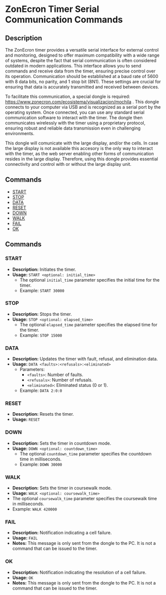 # ZonEcron Timer Serial Communication Commands

## Description

The ZonEcron timer provides a versatile serial interface for external control and monitoring, designed to offer maximum compatibility with a wide range of systems, despite the fact that serial communication is often considered outdated in modern applications. This interface allows you to send commands and receive data from the timer, ensuring precise control over its operation. Communication should be established at a baud rate of 5600 with 8 data bits, no parity, and 1 stop bit (8N1). These settings are crucial for ensuring that data is accurately transmitted and received between devices.

To facilitate this communication, a special dongle is required: https://www.zonecron.com/ecosistema/visualizacion/mochila . This dongle connects to your computer via USB and is recognized as a serial port by the operating system. Once connected, you can use any standard serial communication software to interact with the timer. The dongle then communicates wirelessly with the timer using a proprietary protocol, ensuring robust and reliable data transmission even in challenging environments.

This dongle will comunicate with the large display, and/or the cells. In case the large display is not available this accesory is the only way to interact with the timer, as the web server enabling other forms of communication resides in the large display. Therefore, using this dongle provides essential connectivity and control with or without the large display unit.

## Commands
- [START](#start)
- [STOP](#stop)
- [DATA](#data)
- [RESET](#reset)
- [DOWN](#down)
- [WALK](#walk)
- [FAIL](#fail)
- [OK](#ok)

## Commands

### START
- **Description:** Initiates the timer.
- **Usage:** `START <optional: initial_time>`
  - The optional `initial_time` parameter specifies the initial time for the timer.
  - Example: `START 30000`

### STOP
- **Description:** Stops the timer.
- **Usage:** `STOP <optional: elapsed_time>`
  - The optional `elapsed_time` parameter specifies the elapsed time for the timer.
  - Example: `STOP 15000`

### DATA
- **Description:** Updates the timer with fault, refusal, and elimination data.
- **Usage:** `DATA <faults>:<refusals>:<eliminated>`
  - Parameters:
    - `<faults>`: Number of faults.
    - `<refusals>`: Number of refusals.
    - `<eliminated>`: Eliminated status (0 or 1).
  - Example: `DATA 2:0:0`

### RESET
- **Description:** Resets the timer.
- **Usage:** `RESET`

### DOWN
- **Description:** Sets the timer in countdown mode.
- **Usage:** `DOWN <optional: countdown_time>`
  - The optional `countdown_time` parameter specifies the countdown time in milliseconds.
  - Example: `DOWN 30000`

### WALK
- **Description:** Sets the timer in coursewalk mode.
- **Usage:** `WALK <optional: coursewalk_time>`
- The optional `coursewalk_time` parameter specifies the coursewalk time in milliseconds.
- Example: `WALK 420000`

### FAIL
- **Description:** Notification indicating a cell failure.
- **Usage:** `FAIL`
- **Notes:** This message is only sent from the dongle to the PC. It is not a command that can be issued to the timer.

### OK
- **Description:** Notification indicating the resolution of a cell failure.
- **Usage:** `OK`
- **Notes:** This message is only sent from the dongle to the PC. It is not a command that can be issued to the timer.

